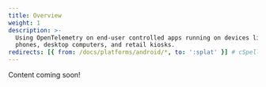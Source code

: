 ```yaml
---
title: Overview
weight: 1
description: >-
  Using OpenTelemetry on end-user controlled apps running on devices like mobile
  phones, desktop computers, and retail kiosks.
redirects: [{ from: /docs/platforms/android/*, to: ':splat' }] # cSpell:disable-line
---
```


Content coming soon!
